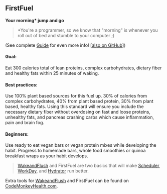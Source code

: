 ## FirstFuel ##
**Your morning\* jump and go**

> *You're a programmer, so we know that "morning" is whenever you roll out of bed and stumble to your computer ;) 

(See complete [Guide](http://codemonkeyhealth.com/the-code-monkey-health-guide/ "CMH Guide to Health for Programmers")  for even more info! [[also on GitHub](https://github.com/codemonkeyhealth/codemonkeyhealthguide "Code Monkey Health Guide on GitHub")])

#### Goal: ####

Eat 300 calories total of lean proteins, complex carbohydrates, dietary fiber and healthy fats within 25 minutes of waking.

#### Best practices:  ####
Use 100% plant based sources for this fuel up. 30% of calories from complex carbohydrates, 40% from plant based protein, 30% from plant based, healthy fats.  Using this standard will ensure you include the necessary dietary fiber without overdosing on fast and loose proteins, unhealthy fats, and pancreas crashing carbs which cause inflammation, pain and brain fog.

#### Beginners: ####
Use ready to eat vegan bars or vegan protein mixes while developing the habit.  Progress to homemade bars, whole food smoothies or quinoa breakfast wraps as your habit develops.

> [WakeandFlush](https://github.com/codemonkeyhealth/wakeandflush "Wake and Flush") and FirstFuel are two basics that will make [Scheduler](https://github.com/codemonkeyhealth/scheduler "Scheduler"), [WorkDay](https://github.com/codemonkeyhealth/workday "WorkDay"), and [Hydrator](https://github.com/codemonkeyhealth/hydrator "Hydrator") run better.

Extra tools for [WakeandFlush](https://github.com/codemonkeyhealth/wakeandflush "Wake and Flush") and FirstFuel can be found on [CodeMonkeyHealth.com](http://codemonkeyhealth.com "Code Monkey Health").
